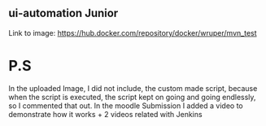 ## ui-automation Junior
Link to image: https://hub.docker.com/repository/docker/wruper/mvn_test


# P.S
In the uploaded Image, I did not include, the custom made script, because when the script is executed, the script kept on going and going endlessly, so I
commented that out. In the moodle Submission I added a video to demonstrate how it works + 2 videos related with Jenkins
